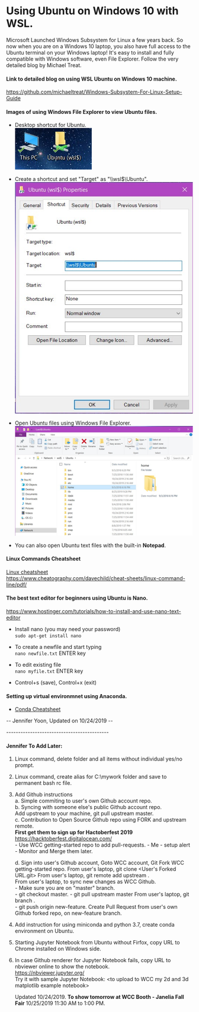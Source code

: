 # Using Ubuntu on Windows 10 with WSL.  

Microsoft Launched Windows Subsystem for Linux a few years back. 
So now when you are on a Windows 10 laptop, you also have full access to the Ubuntu terminal on your Windows laptop! 
It's easy to install and fully compatible with Windows software, even File Explorer.  Follow the very detailed blog by Michael Treat.

#### Link to detailed blog on using WSL Ubuntu on Windows 10 machine.  

https://github.com/michaeltreat/Windows-Subsystem-For-Linux-Setup-Guide  

  
#### Images of using Windows File Explorer to view Ubuntu files.  

 - Desktop shortcut for Ubuntu.  
   ![shortcuts](img-shortcut.jpg)  

     
 - Create a shortcut and set "Target" as "\\\wsl$\Ubuntu".  
   ![Shortcut Properties view](img-shortcut-properties.jpg)  

   
 - Open Ubuntu files using Windows File Explorer.   
   ![Ubuntu folder in File Explorer](img-file-explorer.jpg)    

   
 - You can also open Ubuntu text files with the built-in **Notepad**.  

#### Linux Commands Cheatsheet  

[Linux cheatsheet](davechild_linux-command-line.pdf)  
https://www.cheatography.com/davechild/cheat-sheets/linux-command-line/pdf/  

#### The best text editor for beginners using Ubuntu is Nano.  

https://www.hostinger.com/tutorials/how-to-install-and-use-nano-text-editor  

 - Install nano (you may need your password)   
   ```sudo apt-get install nano ```  
   
 - To create a newfile and start typing   
   ```nano newfile.txt``` ENTER key  

 - To edit existing file   
   ```nano myfile.txt``` ENTER key   
 
 - Control+s (save), Control+x (exit)  

#### Setting up virtual environmnet using Anaconda. 
 - [Conda Cheatsheet](conda-cheatsheet.pdf)

-- Jennifer Yoon, Updated on 10/24/2019 --  

\-------------------------------------------  

#### Jennifer To Add Later:  

 1. Linux command, delete folder and all items without individual yes/no prompt.  
 1. Linux command, create alias for C:\mywork folder and save to permanent bash rc file.  
 
 1. Add Github instructions  
    a. Simple commiting to user's own Github account repo.  
    b. Syncing with someone else's public Github account repo.  
       Add upstream to your machine, git pull upstream master.   
    c. Contribution to Open Source Github repo using FORK and upstream remote.  
       **First get them to sign up for Hactoberfest 2019**
       https://hacktoberfest.digitalocean.com/  
        - Use WCC getting-started repo to add pull-requests. 
        - Me - setup alert - Monitor and Merge them later.  
        
    d. Sign into user's Github account, Goto WCC account, Git Fork WCC getting-started repo.
       From user's laptop, git clone <User's Forked URL.git>
       From user's laptop, git remote add upstream <WCC getting-started repo.git>.  
       From user's laptop, to sync new changes as WCC Github.  
        - Make sure you are on "master" branch.  
        -  git checkout master. 
        -  git pull upstream master
       From user's laptop, git branch <new-feature>.  
        - git push origin new-feature. 
       Create Pull Request from user's own Github forked repo, on new-feature branch.  
 

 1. Add instruction for using miniconda and python 3.7, create conda environment on Ubuntu.  
 1. Starting Jupyter Notebook from Ubuntu without Firfox, copy URL to Chrome installed on Windows side.  
 1. In case Github renderer for Jupyter Notebook fails, copy URL to nbviewer online to show the notebook.  
    https://nbviewer.jupyter.org/  
    Try it with sample Jupyter Notebook:  <to upload to WCC my 2d and 3d matplotlib example notebook>  
    
    Updated 10/24/2019.  **To show tomorrow at WCC Booth - Janelia Fall Fair** 10/25/2019 11:30 AM to 1:00 PM.  
    
    
